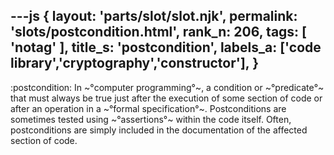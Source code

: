 ---js
{
  layout: 'parts/slot/slot.njk',
  permalink: 'slots/postcondition.html',
  rank_n: 206,
  tags: [ 'notag' ],
  title_s: 'postcondition',
  labels_a: ['code library','cryptography','constructor'],
}
---
:postcondition:
In ~°computer programming°~, a condition or ~°predicate°~ that must always be true just after the execution of some section of code or after an operation in a ~°formal specification°~. Postconditions are sometimes tested using ~°assertions°~ within the code itself. Often, postconditions are simply included in the documentation of the affected section of code.
